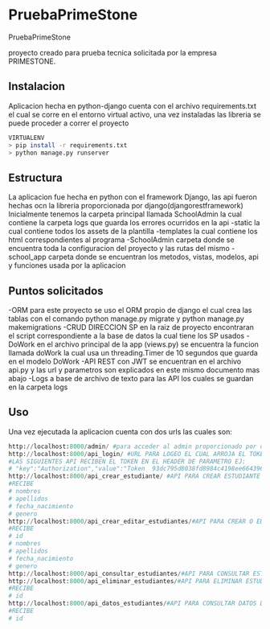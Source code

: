 # PruebaPrimeStone
 PruebaPrimeStone


proyecto creado para prueba tecnica solicitada por la empresa PRIMESTONE.

## Instalacion

Aplicacion hecha en python-django cuenta con el archivo requirements.txt el cual se corre en el entorno virtual activo, una vez instaladas las libreria se puede proceder a correr el proyecto

```bash
VIRTUALENV
> pip install -r requirements.txt
> python manage.py runserver
```

## Estructura
La aplicacion fue hecha en python con el framework Django, las api fueron hechas ocn la libreria proporcionada por django(djangorestframework)
Inicialmente tenemos la carpeta principal llamada SchoolAdmin
la cual contiene la carpeta logs que guarda los errores ocurridos en la api
-static la cual contiene todos los assets de la plantilla
-templates la cual contiene los html correspondientes al programa
-SchoolAdmin carpeta donde se encuentra toda la configuracion del proyecto y las rutas del mismo
-school_app carpeta donde se encuentran los metodos, vistas, modelos, api y funciones usada por la aplicacion

## Puntos solicitados
-ORM para este proyecto se uso el ORM propio de django el cual crea las tablas con el comando python manage.py migrate y python manage.py makemigrations
-CRUD DIRECCION SP en la raiz de proyecto encontraran el script correspondiente a la base de datos la cual tiene los SP usados
-DoWork en el archivo principal de la app (views.py) se encuentra la funcion llamada doWork la cual usa un threading.Timer de 10 segundos que guarda en el modelo DoWork
-API REST con JWT se encuentran en el archivo api.py y las url y parametros son explicados en este mismo documento mas abajo
-Logs a base de archivo de texto para las API los cuales se guardan en la carpeta logs

## Uso
Una vez ejecutada la aplicacion cuenta con dos urls las cuales son:
```python
http://localhost:8000/admin/ #para acceder al admin proporcionado por django USUARIO:admin_school CONTRASEÑA:Prime*2021
http://localhost:8000/api_login/ #URL PARA LOGEO EL CUAL ARROJA EL TOKEN SOLICITADO POR LAS API DE ESTUDIANTE
#LAS SIGUIENTES API RECIBEN EL TOKEN EN EL HEADER DE PARAMETRO EJ:
# "key":"Authorization","value":"Token  93dc795d8038fd8984c4198ee664396bc2dff960"
http://localhost:8000/api_crear_estudiante/ #API PARA CREAR ESTUDIANTE
#RECIBE
# nombres
# apellidos
# fecha_nacimiento
# genero
http://localhost:8000/api_crear_editar_estudiantes/#API PARA CREAR O EDITAR ESTUDIANTE
#RECIBE
# id
# nombres
# apellidos
# fecha_nacimiento
# genero
http://localhost:8000/api_consultar_estudiantes/#API PARA CONSULTAR ESTUDIANTE
http://localhost:8000/api_eliminar_estudiantes/#API PARA ELIMINAR ESTUDIANTE
#RECIBE
# id
http://localhost:8000/api_datos_estudiantes/#API PARA CONSULTAR DATOS DE UN ESTUDIANTE
#RECIBE
# id
```

